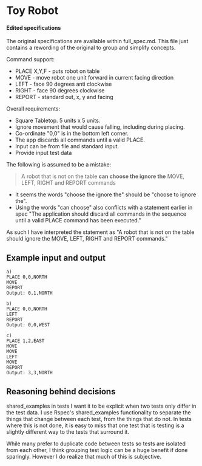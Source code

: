 # Toy Robot

#### Edited specifications

The original specifications are available within full_spec.md. This file just contains a rewording of the original to group and simplify concepts.

Command support:
- PLACE X,Y,F - puts robot on table  
- MOVE - move robot one unit forward in current facing direction  
- LEFT - face 90 degrees anti clockwise  
- RIGHT - face 90 degrees clockwise  
- REPORT - standard out, x, y and facing

Overall requirements:
- Square Tabletop. 5 units x 5 units.
- Ignore movement that would cause falling, including during placing.
- Co-ordinate "0,0" is in the bottom left corner.
- The app discards all commands until a valid PLACE.
- Input can be from file and standard input.
- Provide input test data


The following is assumed to be a mistake:

> A robot that is not on the table **can choose the ignore the** MOVE, LEFT, RIGHT and REPORT commands

- It seems the words "choose the ignore the" should be "choose to ignore the".
- Using the words "can choose" also conflicts with a statement earlier in spec "The application should discard all commands in the sequence until a valid PLACE command has been executed."

As such I have interpreted the statement as "A robot that is not on the table should ignore the MOVE, LEFT, RIGHT and REPORT commands."


Example input and output
------------------------
```
a)
PLACE 0,0,NORTH
MOVE
REPORT
Output: 0,1,NORTH

b)
PLACE 0,0,NORTH
LEFT
REPORT
Output: 0,0,WEST

c)
PLACE 1,2,EAST
MOVE
MOVE
LEFT
MOVE
REPORT
Output: 3,3,NORTH
```

Reasoning behind decisions
--------------------------

shared_examples in tests
  I want it to be explicit when two tests only differ in the test data. I use Rspec's shared_examples functionality to separate the things that change between each test, from the things that do not. In tests where this is not done, it is easy to miss that one test that is testing is a slightly different way to the tests that surround it.

  While many prefer to duplicate code between tests so tests are isolated from each other, I think grouping test logic can be a huge benefit if done sparingly. However I do realize that much of this is subjective.
